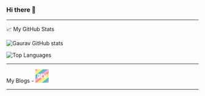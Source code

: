 ### Hi there 👋

<!--
**rai-gaurav/rai-gaurav** is a ✨ _special_ ✨ repository because its `README.md` (this file) appears on your GitHub profile.

Here are some ideas to get you started:

- 🔭 I’m currently working on ...
- 🌱 I’m currently learning ...
- 👯 I’m looking to collaborate on ...
- 🤔 I’m looking for help with ...
- 💬 Ask me about ...
- 📫 How to reach me: ...
- 😄 Pronouns: ...
- ⚡ Fun fact: ...
-->

---

📈 My GitHub Stats
<p>

  ![Gaurav GitHub stats](https://github-readme-stats.vercel.app/api?username=rai-gaurav&count_private=true&show_icons=true&theme=dracula)
  
  ![Top Languages](https://github-readme-stats.vercel.app/api/top-langs/?username=rai-gaurav&show_icons=true&theme=dracula)
  
</p>

---

<p>
  
  My Blogs - <a href="https://dev.to/raigaurav"><img height="35" src="https://raw.githubusercontent.com/rai-gaurav/rai-gaurav/main/icon/dev.png"></a>
  
</p>

---
